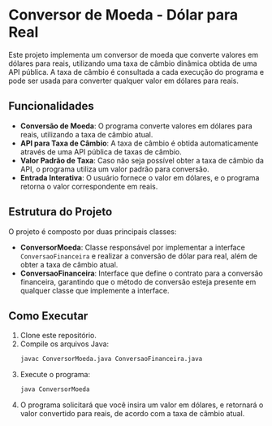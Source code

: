 # Conversor de Moeda - Dólar para Real

Este projeto implementa um conversor de moeda que converte valores em dólares para reais, utilizando uma taxa de câmbio dinâmica obtida de uma API pública. A taxa de câmbio é consultada a cada execução do programa e pode ser usada para converter qualquer valor em dólares para reais.

## Funcionalidades

- **Conversão de Moeda**: O programa converte valores em dólares para reais, utilizando a taxa de câmbio atual.
- **API para Taxa de Câmbio**: A taxa de câmbio é obtida automaticamente através de uma API pública de taxas de câmbio.
- **Valor Padrão de Taxa**: Caso não seja possível obter a taxa de câmbio da API, o programa utiliza um valor padrão para conversão.
- **Entrada Interativa**: O usuário fornece o valor em dólares, e o programa retorna o valor correspondente em reais.

## Estrutura do Projeto

O projeto é composto por duas principais classes:

- **ConversorMoeda**: Classe responsável por implementar a interface `ConversaoFinanceira` e realizar a conversão de dólar para real, além de obter a taxa de câmbio atual.
- **ConversaoFinanceira**: Interface que define o contrato para a conversão financeira, garantindo que o método de conversão esteja presente em qualquer classe que implemente a interface.

## Como Executar

1. Clone este repositório.
2. Compile os arquivos Java:
   ```bash
   javac ConversorMoeda.java ConversaoFinanceira.java
3. Execute o programa:
     ```bash
    java ConversorMoeda
4. O programa solicitará que você insira um valor em dólares, e retornará o valor convertido para reais, de acordo com a taxa de câmbio atual.
